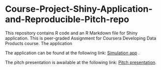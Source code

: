 # Course-Project-Shiny-Application-and-Reproducible-Pitch-repo
This repository contains R code and an R Markdown file for Shiny application. This is peer-graded Assignment for Coursera Developing Data Products course. The application 

The application can be found at the following link:  [Simulation app](https://anastasiasimmet.shinyapps.io/Endogeneity/) . 

The pitch presentation is awailable at the following link: [Pitch presentation](http://rpubs.com/frostik92/510773).
